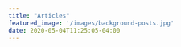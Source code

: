 ```yaml
---
title: "Articles"
featured_image: '/images/background-posts.jpg'
date: 2020-05-04T11:25:05-04:00
---
```


